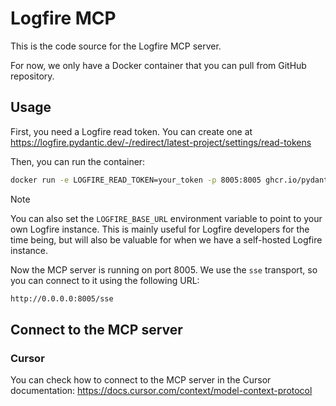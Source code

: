 # Logfire MCP

This is the code source for the Logfire MCP server.

For now, we only have a Docker container that you can pull from GitHub repository.

## Usage

First, you need a Logfire read token. You can create one at
https://logfire.pydantic.dev/-/redirect/latest-project/settings/read-tokens

Then, you can run the container:

```bash
docker run -e LOGFIRE_READ_TOKEN=your_token -p 8005:8005 ghcr.io/pydantic/logfire-mcp:latest
```

> [!NOTE]
> You can also set the `LOGFIRE_BASE_URL` environment variable to point to your own Logfire instance.
> This is mainly useful for Logfire developers for the time being, but will also be valuable for when we
> have a self-hosted Logfire instance.

Now the MCP server is running on port 8005. We use the `sse` transport, so you can connect to it using the following URL:

```bash
http://0.0.0.0:8005/sse
```

## Connect to the MCP server

### Cursor

You can check how to connect to the MCP server in the Cursor documentation:
https://docs.cursor.com/context/model-context-protocol
